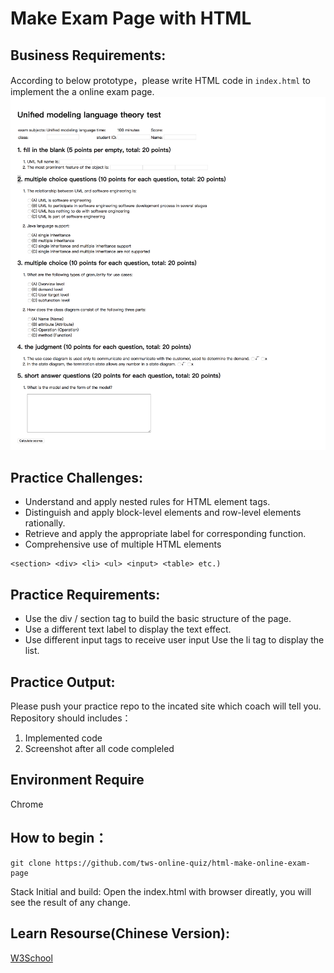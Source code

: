 # Make Exam Page with HTML

## Business Requirements:
According to below prototype，please write HTML code in `index.html` to implement the a online exam page. 
![](./mockup-en.png)


## Practice Challenges:


* Understand and apply nested rules for HTML element tags.
* Distinguish and apply block-level elements and row-level elements rationally.
* Retrieve and apply the appropriate label for corresponding function.
* Comprehensive use of multiple HTML elements 
```
<section> <div> <li> <ul> <input> <table> etc.)
```


## Practice Requirements:

* Use the div / section tag to build the basic structure of the page.
* Use a different text label to display the text effect.
* Use different input tags to receive user input
Use the li tag to display the list.

## Practice Output:
Please push your practice repo to the incated site which coach will tell you.
Repository should includes：
1. Implemented code
2. Screenshot after all code compleled

## Environment Require
Chrome

## How to begin：
```
git clone https://github.com/tws-online-quiz/html-make-online-exam-page
```
Stack Initial and build:
Open the index.html with browser direatly, you will see the result of any change.

## Learn Resourse(Chinese Version):
[W3School](http://www.w3school.com.cn/)


